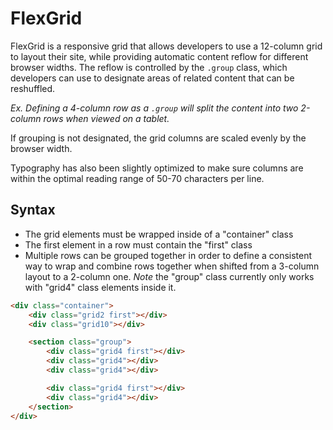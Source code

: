# FlexGrid
FlexGrid is a responsive grid that allows developers to use a 12-column grid to layout their site, while providing automatic content reflow for different browser widths. The reflow is controlled by the `.group` class, which developers can use to designate areas of related content that can be reshuffled. 

*Ex. Defining a 4-column row as a `.group` will split the content into two 2-column rows when viewed on a tablet.* 

If grouping is not designated, the grid columns are scaled evenly by the browser width. 

Typography has also been slightly optimized to make sure columns are within the optimal reading range of 50-70 characters per line.

## Syntax
- The grid elements must be wrapped inside of a "container" class
- The first element in a row must contain the "first" class
- Multiple rows can be grouped together in order to define a consistent way to wrap and combine rows together when shifted from a 3-column layout to a 2-column one. 
*Note* the "group" class currently only works with "grid4" class elements inside it.

```html
<div class="container">
	<div class="grid2 first"></div>
	<div class="grid10"></div>

	<section class="group">
		<div class="grid4 first"></div>
		<div class="grid4"></div>
		<div class="grid4"></div>

		<div class="grid4 first"></div>
		<div class="grid4"></div>
	</section>
</div>
```